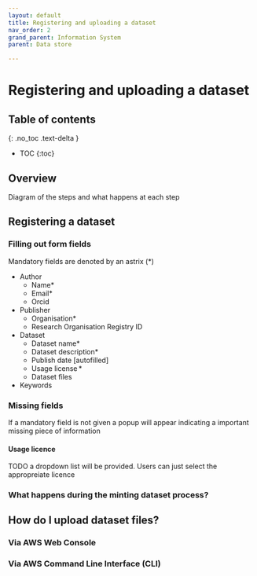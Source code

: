 ```yaml
---
layout: default
title: Registering and uploading a dataset
nav_order: 2
grand_parent: Information System
parent: Data store

---
```

# Registering and uploading a dataset
## Table of contents
{: .no_toc .text-delta }
* TOC
{:toc}
## Overview

Diagram of the steps and what happens at each step

## Registering a dataset

### Filling out form fields

Mandatory fields are denoted by an astrix (*)
- Author
    - Name*
    - Email*
    - Orcid
- Publisher
    - Organisation*
    - Research Organisation Registry ID
- Dataset
    - Dataset name*
    - Dataset description*
    - Publish date [autofilled]
    - Usage license *
    - Dataset files
- Keywords

### Missing fields
If a mandatory field is not given a popup will appear indicating a important missing piece of information

#### Usage licence

TODO a dropdown list will be provided.  Users can just select the appropreiate licence 

### What happens during the minting dataset process?



## How do I upload dataset files?

### Via AWS Web Console

### Via AWS Command Line Interface (CLI)
